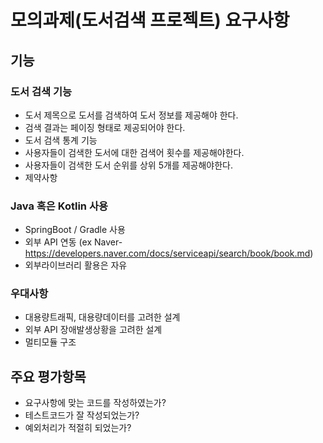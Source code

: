 # 모의과제(도서검색 프로젝트) 요구사항

## 기능

### 도서 검색 기능
- 도서 제목으로 도서를 검색하여 도서 정보를 제공해야 한다.
- 검색 결과는 페이징 형태로 제공되어야 한다.
- 도서 검색 통계 기능
- 사용자들이 검색한 도서에 대한 검색어 횟수를 제공해야한다.
- 사용자들이 검색한 도서 순위를 상위 5개를 제공해야한다.
- 제약사항

### Java 혹은 Kotlin 사용
- SpringBoot / Gradle 사용
- 외부 API 연동 (ex Naver- https://developers.naver.com/docs/serviceapi/search/book/book.md)
- 외부라이브러리 활용은 자유

### 우대사항
- 대용량트래픽, 대용량데이터를 고려한 설계
- 외부 API 장애발생상황을 고려한 설계
- 멀티모듈 구조

## 주요 평가항목
- 요구사항에 맞는 코드를 작성하였는가?
- 테스트코드가 잘 작성되었는가?
- 예외처리가 적절히 되었는가?